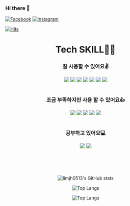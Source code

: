 ### Hi there 👋

[![Facebook](https://img.shields.io/static/v1?label=Facebook&message=%20&color=blue&logo=Facebook&style=flat-square&logoColor=white)](https://www.facebook.com/profile.php?id=100016279240376)
[![Instagram](https://img.shields.io/static/v1?label=Instagram&message=%20&color=pink&logo=Instagram&style=flat-square&logoColor=white)](https://www.instagram.com/ljh_04_5_13/)

[![Hits](https://hits.seeyoufarm.com/api/count/incr/badge.svg?url=https%3A%2F%2Fgithub.com%2Flimjh0513&count_bg=%2379C83D&title_bg=%23555555&icon=&icon_color=%23E7E7E7&title=hits&edge_flat=false)](https://hits.seeyoufarm.com)

<!--
![github contribution grid snake animation](https://raw.githubusercontent.com/platane/platane/output/github-contribution-grid-snake.svg)

_generated with [Platane/snk](https://github.com/Platane/snk)_
-->
<div align=center>

# Tech SKILL👨‍💻

### 잘 사용할 수 있어요✌

<img src="https://img.shields.io/badge/Android-3DDC84?style=flat-square&logo=Android&logoColor=white"/>
<img src="https://img.shields.io/badge/Kotlin-0095D5?style=flat-square&logo=Kotlin&logoColor=white"/>
<img src="https://img.shields.io/badge/Java-007396?style=flat-square&logo=Java&logoColor=white"/>
<img src="https://img.shields.io/badge/HTML5-E34F26?style=flat-square&logo=HTML5&logoColor=white"/>
<img src="https://img.shields.io/badge/CSS3-1572B6?style=flat-square&logo=CSS3&logoColor=white"/>
<img src="https://img.shields.io/badge/Sass-CC6699?style=flat-square&logo=Sass&logoColor=white"/>
<img src="https://img.shields.io/badge/MySQL-4479A1?style=flat-square&logo=MySQL&logoColor=white"/>

<br/>
<br/>

### 조금 부족하지만 사용 할 수 있어요👍

<img src="https://img.shields.io/badge/JavaScript-F7DF1E?style=flat-square&logo=JavaScript&logoColor=white"/>
<img src="https://img.shields.io/badge/Flask-000000?style=flat-square&logo=Flask&logoColor=white"/>
<img src="https://img.shields.io/badge/React-61DAFB?style=flat-square&logo=React&logoColor=white"/> 
<img src="https://img.shields.io/badge/Vue.js-4FC08D?style=flat-square&logo=Vue.js&logoColor=white"/> 
<img src="https://img.shields.io/badge/C-A8B9CC?style=flat-square&logo=C&logoColor=white"/>

<br/>
<br/>

### 공부하고 있어요💻

<img src="https://img.shields.io/badge/Spring-6DB33F?style=flat-square&logo=Spring&logoColor=white"/>
<img src="https://img.shields.io/badge/ReactiveX-B7178C?style=flat-square&logo=ReactiveX&logoColor=white"/>

</div>

<br/>

<div align=center>

<!--
# Tools🎨

<img src="https://img.shields.io/badge/-Adobe Photoshop-31A8FF?style=flat-square&logo=Adobe Photoshop&logoColor=white"/>
<img src="https://img.shields.io/badge/-Adobe Illustratorn-FF9A00?style=flat-square&logo=Adobe Illustrator&logoColor=white"/>
<img src="https://img.shields.io/badge/-Adobe XD-FF61F6?style=flat-square&logo=Adobe XD&logoColor=white"/>
<img src="https://img.shields.io/badge/Figma-F24E1E?style=flat-square&logo=Figma&logoColor=white"/>
<br/>
<img src="https://img.shields.io/badge/-Visual Studio Code-007ACC?style=flat-square&logo=Visual Studio Code&logoColor=white"/>
<img src="https://img.shields.io/badge/-IntelliJ IDEA-000000?style=flat-square&logo=IntelliJ IDEA&logoColor=white"/>
<img src="https://img.shields.io/badge/-Eclipse IDE-2C2255?style=flat-square&logo=Eclipse IDE&logoColor=white"/>
<img src="https://img.shields.io/badge/Git-F05032?style=flat-square&logo=Git&logoColor=white"/>
<img src="https://img.shields.io/badge/GitHub-181717?style=flat-square&logo=GitHub&logoColor=white"/>
-->
</div>

<br/>
<br/>
<br/>

<div align=center>

![limjh0513's GitHub stats](https://github-readme-stats.vercel.app/api?username=limjh0513&show_icons=true&count_private=true)

![Top Langs](https://github-readme-stats.vercel.app/api/top-langs/?username=limjh0513&layout=compact)

![Top Langs](https://github-readme-streak-stats.herokuapp.com/?user=limjh0513&)

</div>

<!--
**limjh0513/limjh0513** is a ✨ _special_ ✨ repository because its `README.md` (this file) appears on your GitHub profile.

Here are some ideas to get you started:

- 🔭 I’m currently working on ...
- 🌱 I’m currently learning ...
- 👯 I’m looking to collaborate on ...
- 🤔 I’m looking for help with ...
- 💬 Ask me about ...
- 📫 How to reach me: ...
- 😄 Pronouns: ...
- ⚡ Fun fact: ...
-->
